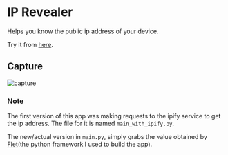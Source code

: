# IP Revealer

Helps you know the public ip address of your device. 

Try it from [here](https://ip-revealer.henrindonko.repl.co/).

## Capture
![capture](https://github.com/ndonkoHenri/Flet-Samples/assets/98978078/27cdd031-5d20-4b63-95a3-4cd2d6a1eeb4)

### Note
The first version of this app was making requests to the ipify service to get the ip address. The file for it is named `main_with_ipify.py`.

The new/actual version in `main.py`, simply grabs the value obtained by [Flet](https://flet.dev)(the python framework I used to build the app). 

